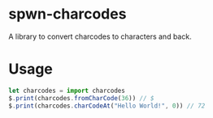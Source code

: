 # spwn-charcodes
A library to convert charcodes to characters and back.

# Usage
```ts
let charcodes = import charcodes
$.print(charcodes.fromCharCode(36)) // $
$.print(charcodes.charCodeAt("Hello World!", 0)) // 72
```
